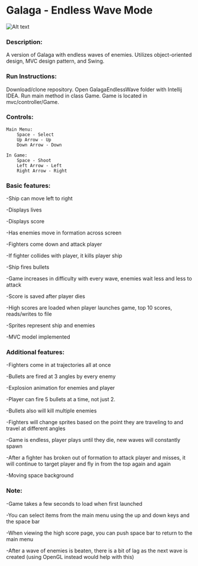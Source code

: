 # Galaga - Endless Wave Mode
![Alt text](/galaga.png?raw=true "Optional Title")

### Description:
A version of Galaga with endless waves of enemies. Utilizes object-oriented design, MVC design pattern, and Swing.

### Run Instructions:
Download/clone repository. Open GalagaEndlessWave folder with Intellij IDEA. Run main method in class Game. Game is located in mvc/controller/Game.

### Controls:

    Main Menu:
        Space - Select
        Up Arrow - Up
        Down Arrow - Down
    
    In Game:
        Space - Shoot
        Left Arrow - Left
        Right Arrow - Right

### Basic features:
-Ship can move left to right

-Displays lives

-Displays score

-Has enemies move in formation across screen

-Fighters come down and attack player

-If fighter collides with player, it kills player ship

-Ship fires bullets

-Game increases in difficulty with every wave, enemies wait less and less to attack

-Score is saved after player dies

-High scores are loaded when player launches game, top 10 scores, reads/writes to file

-Sprites represent ship and enemies

-MVC model implemented

### Additional features:
-Fighters come in at trajectories all at once

-Bullets are fired at 3 angles by every enemy

-Explosion animation for enemies and player

-Player can fire 5 bullets at a time, not just 2.

-Bullets also will kill multiple enemies

-Fighters will change sprites based on the point they are traveling to and travel at different angles

-Game is endless, player plays until they die, new waves will constantly spawn

-After a fighter has broken out of formation to attack player and misses, it will continue to target player and fly in from the top again and again

-Moving space background

### Note:
-Game takes a few seconds to load when first launched

-You can select items from the main menu using the up and down keys and the space bar

-When viewing the high score page, you can push space bar to return to the main menu

-After a wave of enemies is beaten, there is a bit of lag as the next wave is created (using OpenGL instead would help with this)
